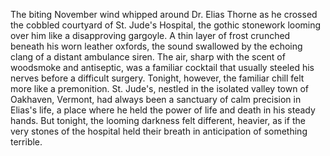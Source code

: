 The biting November wind whipped around Dr. Elias Thorne as he crossed the cobbled courtyard of St. Jude's Hospital, the gothic stonework looming over him like a disapproving gargoyle.  A thin layer of frost crunched beneath his worn leather oxfords, the sound swallowed by the echoing clang of a distant ambulance siren. The air, sharp with the scent of woodsmoke and antiseptic, was a familiar cocktail that usually steeled his nerves before a difficult surgery. Tonight, however, the familiar chill felt more like a premonition.  St. Jude's, nestled in the isolated valley town of Oakhaven, Vermont, had always been a sanctuary of calm precision in Elias's life, a place where he held the power of life and death in his steady hands.  But tonight, the looming darkness felt different, heavier, as if the very stones of the hospital held their breath in anticipation of something terrible.
